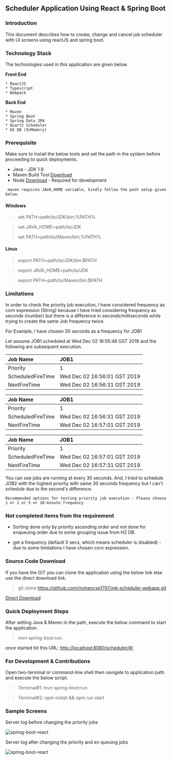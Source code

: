 ## Scheduler Application Using React & Spring Boot

### Introduction

This document describes how to create, change and cancel job scheduler with UI screens using reactJS and spring boot.

### Technology Stack

The technologies used in this application are given below. 

   **Front End**

    * ReactJS 
    * Typescript
    * Webpack

   **Back End**

    * Maven
    * Spring Boot
    * Spring Data JPA
    * Quartz Scheduler
    * H2 DB (InMemory)
    
### Prerequisite

Make sure to install the below tools and set the path in the system before proceeding to quick deployments.

* Java - JDK 1.8
* Maven Build Tool [Download][Maven]
* Node [Download][Node] - Required for development

``` maven requires JAVA_HOME variable, kindly follow the path setup given below.```

#### Windows

> set PATH=path/to/JDK/bin;%PATH%

> set JAVA_HOME=path/to/JDK

> set PATH=path/to/Maven/bin;%PATH%

#### Linux

> export PATH=path/to/JDK/bin:$PATH

> export JAVA_HOME=path/to/JDK

> export PATH=path/to/Maven/bin:$PATH

### Limitations 

In order to check the priority job execution, I have considered frequency as corn expression (String) because I have tried considering frequency as seconds (number) but there is a difference in seconds/milliseconds while trying to create the same Job frequency twice.

For Example, I have chosen 30 seconds as a frequency for JOB1

Let assume JOB1 scheduled at Wed Dec 02 16:55:48 GST 2019 and the following are subsequent execution.

| Job Name        | JOB1           |
|:------------- |:-------------|
| Priority      | 1 |
| ScheduledFireTime      | Wed Dec 02 16:56:01 GST 2019      |
| NextFireTime | Wed Dec 02 16:56:31 GST 2019      |


| Job Name        | JOB1           |
|:------------- |:-------------|
| Priority      | 1 |
| ScheduledFireTime      | Wed Dec 02 16:56:31 GST 2019      |
| NextFireTime | Wed Dec 02 16:57:01 GST 2019      |

| Job Name        | JOB1           |
|:------------- |:-------------|
| Priority      | 1 |
| ScheduledFireTime      | Wed Dec 02 16:57:01 GST 2019      |
| NextFireTime | Wed Dec 02 16:57:31 GST 2019      |

You can see jobs are running at every 30 seconds. And, I tried to schedule JOB2 with the highest priority with same 30 seconds frequency but I can't schedule due to the second's difference.

```Recommended options for testing priority job execution - Please choose 1 or 2 or 5 or 10-minute frequency```

### Not completed items from the requirement

* Sorting done only by priority ascending order and not done for enqueuing order due to some grouping issue from H2 DB. 

* get a frequency (default 0 secs, which means scheduler is disabled) - due to some limitations I have chosen corn expression.

### Source Code Download

If you have the GIT you can clone the application using the below link else use the direct download link.

> git clone https://github.com/mohancse1707/mk-scheduler-webapp.git

[Direct Download][Direct Download]

### Quick Deployment Steps

After setting Java & Maven in the path, execute the below command to start the application.

> mvn spring-boot:run

once started hit this URL: [http://localhost:8080/scheduler/#/](http://localhost:8080/scheduler/#/) 

### For Development & Contributions

Open two-terminal or command-line shell then navigate to application path and execute the below script. 

> Terminal#1: <mk-scheduler-webapp> mvn spring-boot:run

> Terminal#2: <mk-scheduler-webapp> npm install && npm run start

### Sample Screens

Server log before changing the priority jobs

![spring-boot-react](/images/blog/spring/Server-Log.JPG)

Server log after changing the priority and en queuing jobs

![spring-boot-react](/images/blog/spring/Server-Log-Priority-Update-Enqueing-NewPriority.JPG)

[Direct Download]: https://github.com/mohancse1707/mk-scheduler-webapp/archive/master.zip
[Maven]:https://repo.maven.apache.org/maven2/org/apache/maven/apache-maven/3.5.4/apache-maven-3.5.4-bin.zip
[Node]:https://nodejs.org/download/release/v10.15.3/



